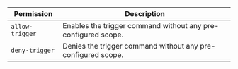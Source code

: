 | Permission | Description |
|------|-----|
|`allow-trigger`|Enables the trigger command without any pre-configured scope.|
|`deny-trigger`|Denies the trigger command without any pre-configured scope.|
